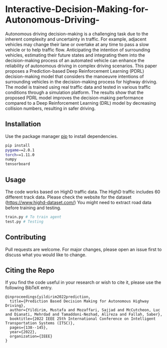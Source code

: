 # Interactive-Decision-Making-for-Autonomous-Driving-

Autonomous driving decision-making is a challenging task due to the inherent complexity and uncertainty in traffic. For example, adjacent vehicles may change their lane or overtake at any time to pass a slow vehicle or to help traffic flow. Anticipating the intention of surrounding vehicles, estimating their future states and integrating them into the decision-making process of an automated vehicle can enhance the reliability of autonomous driving in complex driving scenarios. This paper proposes a Prediction-based Deep Reinforcement Learning (PDRL) decision-making model that considers the manoeuvre intentions of surrounding vehicles in the decision-making process for highway driving. The model is trained using real traffic data and tested in various traffic conditions through a simulation platform. The results show that the proposed PDRL model improves the decision-making performance compared to a Deep Reinforcement Learning (DRL) model by decreasing collision numbers, resulting in safer driving.


## Installation

Use the package manager [pip](https://pip.pypa.io/en/stable/) to install dependencies.

```bash
pip install
pygame==2.0.1
torch==1.11.0
numpy
tensorboard
```

## Usage
The code works based on HighD traffic data. The HighD traffic includes 60 different track data. Please check the website for the dataset (https://www.highd-dataset.com/)
You might need to extract road data before training and testing.


```python
train.py # To train agent
test.py # Testing
```

## Contributing
Pull requests are welcome. For major changes, please open an issue first to discuss what you would like to change.


## Citing the Repo
If you find the code useful in your research or wish to cite it, please use the following BibTeX entry.

```
@inproceedings{yildirim2022prediction,
  title={Prediction Based Decision Making for Autonomous Highway Driving},
  author={Yildirim, Mustafa and Mozaffari, Sajjad and McCutcheon, Luc and Dianati, Mehrdad and Tamaddoni-Nezhad, Alireza and Fallah, Saber},
  booktitle={2022 IEEE 25th International Conference on Intelligent Transportation Systems (ITSC)},
  pages={138--145},
  year={2022},
  organization={IEEE}
}
```
